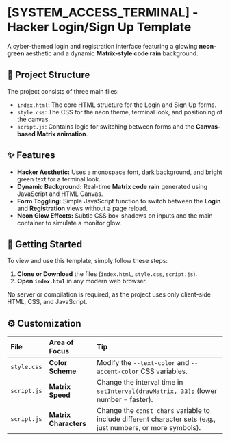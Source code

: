 # [SYSTEM_ACCESS_TERMINAL] - Hacker Login/Sign Up Template

A cyber-themed login and registration interface featuring a glowing **neon-green** aesthetic and a dynamic **Matrix-style code rain** background.

## 💾 Project Structure

The project consists of three main files:

* `index.html`: The core HTML structure for the Login and Sign Up forms.
* `style.css`: The CSS for the neon theme, terminal look, and positioning of the canvas.
* `script.js`: Contains logic for switching between forms and the **Canvas-based Matrix animation**.

## ✨ Features

* **Hacker Aesthetic:** Uses a monospace font, dark background, and bright green text for a terminal look.
* **Dynamic Background:** Real-time **Matrix code rain** generated using JavaScript and HTML Canvas.
* **Form Toggling:** Simple JavaScript function to switch between the **Login** and **Registration** views without a page reload.
* **Neon Glow Effects:** Subtle CSS box-shadows on inputs and the main container to simulate a monitor glow.

## 🚀 Getting Started

To view and use this template, simply follow these steps:

1.  **Clone or Download** the files (`index.html`, `style.css`, `script.js`).
2.  **Open `index.html`** in any modern web browser.

No server or compilation is required, as the project uses only client-side HTML, CSS, and JavaScript.

## ⚙️ Customization

| File | Area of Focus | Tip |
| :--- | :--- | :--- |
| `style.css` | **Color Scheme** | Modify the `--text-color` and `--accent-color` CSS variables. |
| `script.js` | **Matrix Speed** | Change the interval time in `setInterval(drawMatrix, 33);` (lower number = faster). |
| `script.js` | **Matrix Characters** | Change the `const chars` variable to include different character sets (e.g., just numbers, or more symbols). |